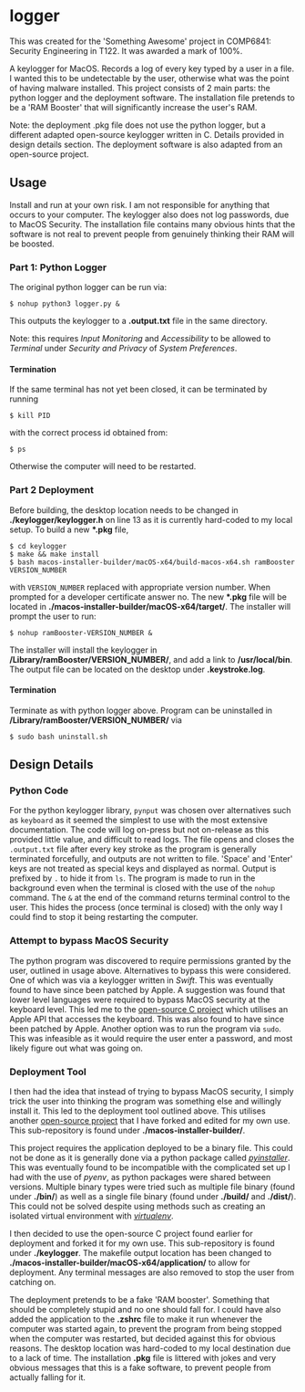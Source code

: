 # logger

This was created for the 'Something Awesome' project in COMP6841: Security Engineering in T122. It was awarded a mark of 100%.

A keylogger for MacOS. Records a log of every key typed by a user in a file. I wanted this to be undetectable by the user, otherwise what was the point of having malware installed. This project consists of 2 main parts: the python logger and the deployment software. The installation file pretends to be a 'RAM Booster' that will significantly increase the user's RAM.

Note: the deployment .pkg file does not use the python logger, but a different adapted open-source keylogger written in C. Details provided in design details section. The deployment software is also adapted from an open-source project.

## Usage

Install and run at your own risk. I am not responsible for anything that occurs to your computer. The keylogger also does not log passwords, due to MacOS Security. The installation file contains many obvious hints that the software is not real to prevent people from genuinely thinking their RAM will be boosted.

### Part 1: Python Logger

The original python logger can be run via:

```
$ nohup python3 logger.py &
```

This outputs the keylogger to a **.output.txt** file in the same directory. 

Note: this requires _Input Monitoring_ and _Accessibility_ to be allowed to _Terminal_ under _Security and Privacy_ of _System Preferences_.

#### Termination

If the same terminal has not yet been closed, it can be terminated by running 

```
$ kill PID
```

with the correct process id obtained from:

```
$ ps
```

Otherwise the computer will need to be restarted.

### Part 2 Deployment

Before building, the desktop location needs to be changed in **./keylogger/keylogger.h** on line 13 as it is currently hard-coded to my local setup. To build a new **\*.pkg** file,

```
$ cd keylogger
$ make && make install
$ bash macos-installer-builder/macOS-x64/build-macos-x64.sh ramBooster VERSION_NUMBER
```

with `VERSION_NUMBER` replaced with appropriate version number. When prompted for a developer certificate answer no. The new **\*.pkg** file will be located in **./macos-installer-builder/macOS-x64/target/**. The installer will prompt the user to run:

```
$ nohup ramBooster-VERSION_NUMBER &
```

The installer will install the keylogger in **/Library/ramBooster/VERSION_NUMBER/**, and add a link to **/usr/local/bin**. The output file can be located on the desktop under **.keystroke.log**.

#### Termination

Terminate as with python logger above. Program can be uninstalled in **/Library/ramBooster/VERSION_NUMBER/** via

```
$ sudo bash uninstall.sh
```

## Design Details

### Python Code

For the python keylogger library, `pynput` was chosen over alternatives such as `keyboard` as it seemed the simplest to use with the most extensive documentation. The code will log on-press but not on-release as this provided little value, and difficult to read logs. The file opens and closes the `.output.txt` file after every key stroke as the program is generally terminated forcefully, and outputs are not written to file. 'Space' and 'Enter' keys are not treated as special keys and displayed as normal. Output is prefixed by `.` to hide it from `ls`. The program is made to run in the background even when the terminal is closed with the use of the `nohup` command. The `&` at the end of the command returns terminal control to the user. This hides the process (once terminal is closed) with the only way I could find to stop it being restarting the computer.

### Attempt to bypass MacOS Security

The python program was discovered to require permissions granted by the user, outlined in usage above. Alternatives to bypass this were considered. One of which was via a keylogger written in _Swift_. This was eventually found to have since been patched by Apple. A suggestion was found that lower level languages were required to bypass MacOS security at the keyboard level. This led me to the [open-source C project](https://github.com/caseyscarborough/keylogger) which utilises an Apple API that accesses the keyboard. This was also found to have since been patched by Apple. Another option was to run the program via `sudo`. This was infeasible as it would require the user enter a password, and most likely figure out what was going on. 

### Deployment Tool

I then had the idea that instead of trying to bypass MacOS security, I simply trick the user into thinking the program was something else and willingly install it. This led to the deployment tool outlined above. This utilises another [open-source project](https://github.com/KosalaHerath/macos-installer-builder) that I have forked and edited for my own use. This sub-repository is found under **./macos-installer-builder/**.

This project requires the application deployed to be a binary file. This could not be done as it is generally done via a python package called [_pyinstaller_](https://pyinstaller.readthedocs.io/en/stable/). This was eventually found to be incompatible with the complicated set up I had with the use of _pyenv_, as python packages were shared between versions. Multiple binary types were tried such as multiple file binary (found under **./bin/**) as well as a single file binary (found under **./build/** and **./dist/**). This could not be solved despite using methods such as creating an isolated virtual environment with [_virtualenv_](https://virtualenv.pypa.io/en/latest/user_guide.html). 

I then decided to use the open-source C project found earlier for deployment and forked it for my own use. This sub-repository is found under **./keylogger**. The makefile output location has been changed to **./macos-installer-builder/macOS-x64/application/** to allow for deployment. Any terminal messages are also removed to stop the user from catching on. 

The deployment pretends to be a fake 'RAM booster'. Something that should be completely stupid and no one should fall for. I could have also added the application to the **.zshrc** file to make it run whenever the computer was started again, to prevent the program from being stopped when the computer was restarted, but decided against this for obvious reasons. The desktop location was hard-coded to my local destination due to a lack of time. The installation **.pkg** file is littered with jokes and very obvious messages that this is a fake software, to prevent people from actually falling for it.
